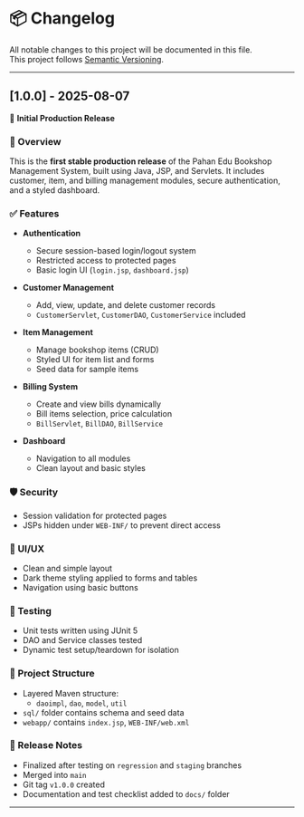 # 📦 Changelog
All notable changes to this project will be documented in this file.  
This project follows [Semantic Versioning](https://semver.org/).

---

## [1.0.0] - 2025-08-07
🎉 **Initial Production Release**

### 🚀 Overview
This is the **first stable production release** of the Pahan Edu Bookshop Management System, built using Java, JSP, and Servlets. It includes customer, item, and billing management modules, secure authentication, and a styled dashboard.

### ✅ Features

- **Authentication**
    - Secure session-based login/logout system
    - Restricted access to protected pages
    - Basic login UI (`login.jsp`, `dashboard.jsp`)

- **Customer Management**
    - Add, view, update, and delete customer records
    - `CustomerServlet`, `CustomerDAO`, `CustomerService` included

- **Item Management**
    - Manage bookshop items (CRUD)
    - Styled UI for item list and forms
    - Seed data for sample items

- **Billing System**
    - Create and view bills dynamically
    - Bill items selection, price calculation
    - `BillServlet`, `BillDAO`, `BillService`

- **Dashboard**
    - Navigation to all modules
    - Clean layout and basic styles

### 🛡️ Security

- Session validation for protected pages
- JSPs hidden under `WEB-INF/` to prevent direct access

### 🎨 UI/UX

- Clean and simple layout
- Dark theme styling applied to forms and tables
- Navigation using basic buttons

### 🧪 Testing

- Unit tests written using JUnit 5
- DAO and Service classes tested
- Dynamic test setup/teardown for isolation

### 📂 Project Structure

- Layered Maven structure:
    - `daoimpl`, `dao`, `model`, `util`
- `sql/` folder contains schema and seed data
- `webapp/` contains `index.jsp`, `WEB-INF/web.xml`

### 🔀 Release Notes

- Finalized after testing on `regression` and `staging` branches
- Merged into `main`
- Git tag `v1.0.0` created
- Documentation and test checklist added to `docs/` folder

---
